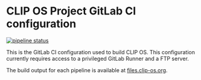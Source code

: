 # CLIP OS Project GitLab CI configuration

[![pipeline status](https://gitlab.com/CLIPOS/ci/badges/master/pipeline.svg)](https://gitlab.com/CLIPOS/ci/commits/master)

This is the GitLab CI configuration used to build CLIP OS. This configuration
currently requires access to a privileged GitLab Runner and a FTP server.

The build output for each pipeline is available at
[files.clip-os.org](https://files.clip-os.org).
